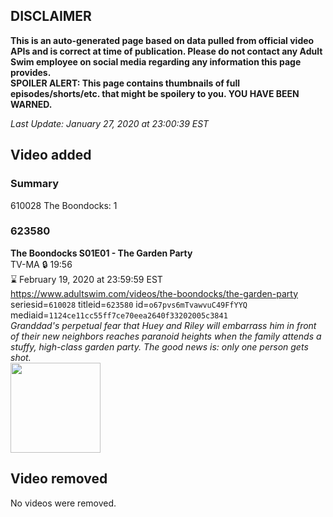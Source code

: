 ## DISCLAIMER
**This is an auto-generated page based on data pulled from official video APIs and is correct at time of publication. Please do not contact any Adult Swim employee on social media regarding any information this page provides.**  
**SPOILER ALERT: This page contains thumbnails of full episodes/shorts/etc. that might be spoilery to you. YOU HAVE BEEN WARNED.**  

_Last Update: January 27, 2020 at 23:00:39 EST_
## Video added
### Summary
610028 The Boondocks: 1  
### 623580
**The Boondocks S01E01 - The Garden Party**  
TV-MA 🔒 19:56  
⌛ February 19, 2020 at 23:59:59 EST  
https://www.adultswim.com/videos/the-boondocks/the-garden-party  
seriesid=`610028` titleid=`623580` id=`o67pvs6mTvawvuC49FfYYQ` mediaid=`1124ce11cc55ff7ce70eea2640f33202005c3841`  
_Granddad's perpetual fear that Huey and Riley will embarrass him in front of their new neighbors reaches paranoid heights when the family attends a stuffy, high-class garden party. The good news is: only one person gets shot._  
<a href="https://i.cdn.turner.com/adultswim/big/video/episode-thumbs-16x9/boondocks_cc_103_pt2-05.jpg"><img src="https://i.cdn.turner.com/adultswim/big/video/episode-thumbs-16x9/boondocks_cc_103_pt2-05.jpg" height="144px" /></a>
## Video removed
No videos were removed.  
